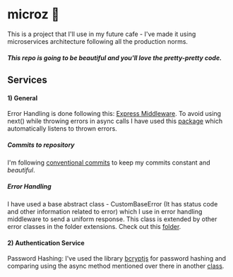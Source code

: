 
# microz 🎉

This is a project that I'll use in my future cafe -
I've made it using microservices architecture following all the production norms. 

##### *This repo is going to be beautiful and you'll love the pretty-pretty code.*
## Services
#### 1) General
Error Handling is done following this: [Express Middleware](https://expressjs.com/en/guide/error-handling.html).
To avoid using next() while throwing errors in async calls I have used this [package](https://www.npmjs.com/package/express-async-errors) which automatically listens to thrown errors. 
##### *Commits to repository*
I'm following [conventional commits](https://www.conventionalcommits.org/) to keep my commits constant and *beautiful*. 


##### *Error Handling*
I have used a base abstract class - CustomBaseError (It has status code and other information related to error) which I use in error handling middleware to send a uniform response. 
This class is extended by other error classes in the folder extensions. Check out this [folder](https://github.com/yash-dxt/microz/tree/feature/auth/auth/errors).
#### 2)  Authentication Service
Password Hashing: I've used the library [bcryptjs](https://www.npmjs.com/package/bcryptjs) for password hashing and comparing using the async method mentioned over there in another [class](https://github.com/yash-dxt/microz/blob/feature/auth/auth/services/password.ts). 